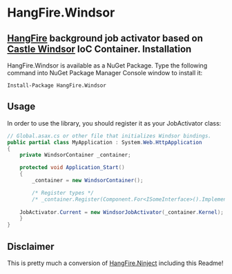 HangFire.Windsor
================



[HangFire](http://hangfire.io) background job activator based on 
[Castle Windsor](http://docs.castleproject.org/Windsor.MainPage.ashx) IoC Container. 
Installation
--------------

HangFire.Windsor is available as a NuGet Package. Type the following
command into NuGet Package Manager Console window to install it:

```
Install-Package HangFire.Windsor
```

Usage
------

In order to use the library, you should register it as your
JobActivator class:

```csharp
// Global.asax.cs or other file that initializes Windsor bindings.
public partial class MyApplication : System.Web.HttpApplication
{
    private WindsorContainer _container;

    protected void Application_Start()
    {
    	_container = new WindsorContainer();            

    	/* Register types */
    	/* _container.Register(Component.For<ISomeInterface>().ImplementedBy<SomeImplementation>()); */
		
	JobActivator.Current = new WindsorJobActivator(_container.Kernel);
    }
}
```

Disclaimer
------

This is pretty much a conversion of [HangFire.Ninject](https://github.com/odinserj/HangFire.Ninject) including this Readme!
